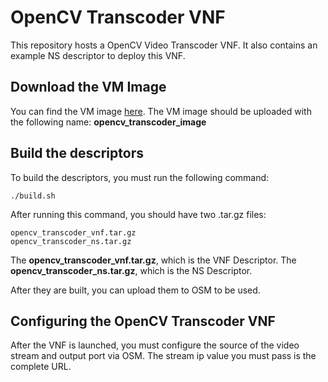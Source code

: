 # OpenCV Transcoder VNF

This repository hosts a OpenCV Video Transcoder VNF. It also contains an example NS descriptor to deploy this VNF.

## Download the VM Image

You can find the VM image [here](https://atnog.av.it.pt/eduardosousa/opencv_transcoder_image.qcow2).
The VM image should be uploaded with the following name: **opencv_transcoder_image**

## Build the descriptors

To build the descriptors, you must run the following command:

~~~~
./build.sh
~~~~

After running this command, you should have two .tar.gz files:

~~~~
opencv_transcoder_vnf.tar.gz
opencv_transcoder_ns.tar.gz
~~~~

The **opencv_transcoder_vnf.tar.gz**, which is the VNF Descriptor.
The **opencv_transcoder_ns.tar.gz**, which is the NS Descriptor.

After they are built, you can upload them to OSM to be used.

## Configuring the OpenCV Transcoder VNF

After the VNF is launched, you must configure the source of the video stream and output port via OSM. The stream ip value you must pass is the complete URL.
